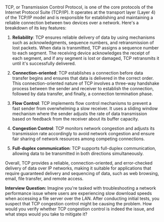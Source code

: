 TCP, or Transmission Control Protocol, is one of the core protocols of the Internet Protocol Suite (TCP/IP). It operates at the transport layer (Layer 4) of the TCP/IP model and is responsible for establishing and maintaining a reliable connection between two devices over a network. Here's a breakdown of its key features:

1. **Reliability**: TCP ensures reliable delivery of data by using mechanisms such as acknowledgments, sequence numbers, and retransmission of lost packets. When data is transmitted, TCP assigns a sequence number to each segment. The receiving device acknowledges the receipt of each segment, and if any segment is lost or damaged, TCP retransmits it until it's successfully delivered.

2. **Connection-oriented**: TCP establishes a connection before data transfer begins and ensures that data is delivered in the correct order. This connection-oriented nature of TCP involves a three-way handshake process between the sender and receiver to establish the connection, followed by data transfer, and finally, a connection termination phase.

3. **Flow Control**: TCP implements flow control mechanisms to prevent a fast sender from overwhelming a slow receiver. It uses a sliding window mechanism where the sender adjusts the rate of data transmission based on feedback from the receiver about its buffer capacity.

4. **Congestion Control**: TCP monitors network congestion and adjusts its transmission rate accordingly to avoid network congestion and ensure fair sharing of network resources among competing connections.

5. **Full-duplex communication**: TCP supports full-duplex communication, allowing data to be transmitted in both directions simultaneously.

Overall, TCP provides a reliable, connection-oriented, and error-checked delivery of data over IP networks, making it suitable for applications that require guaranteed delivery and sequencing of data, such as web browsing, email, file transfer, and remote access.

**Interview Question:**
Imagine you're tasked with troubleshooting a network performance issue where users are experiencing slow download speeds when accessing a file server over the LAN. After conducting initial tests, you suspect that TCP congestion control might be causing the problem. How would you verify whether TCP congestion control is indeed the issue, and what steps would you take to mitigate it?